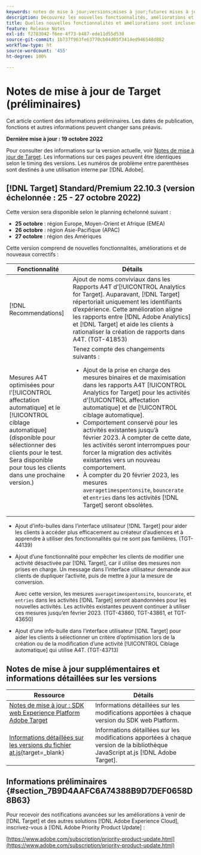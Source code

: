 ```yaml
---
keywords: notes de mise à jour;versions;mises à jour;futures mises à jour;améliorations;nouvelles fonctionnalités;correctifs;préliminaire
description: Découvrez les nouvelles fonctionnalités, améliorations et correctifs de la prochaine version d’Adobe Target, notamment les SDK, les API et les bibliothèques JavaScript.
title: Quelles nouvelles fonctionnalités et améliorations sont incluses dans la prochaine version ?
feature: Release Notes
exl-id: f2783042-f6ee-4f73-b487-ede11d55d530
source-git-commit: 1b737f963fe63770cb04d05f3414ed946548d882
workflow-type: ht
source-wordcount: '455'
ht-degree: 100%

---
```


# Notes de mise à jour de Target (préliminaires)

Cet article contient des informations préliminaires. Les dates de publication, fonctions et autres informations peuvent changer sans préavis.

**Dernière mise à jour : 19 octobre 2022**

Pour consulter des informations sur la version actuelle, voir [Notes de mise à jour de Target](release-notes.md). Les informations sur ces pages peuvent être identiques selon le timing des versions. Les numéros de problème entre parenthèses sont destinés à une utilisation interne par [!DNL Adobe].

## [!DNL Target] Standard/Premium 22.10.3 (version échelonnée : 25 - 27 octobre 2022)

Cette version sera disponible selon le planning échelonné suivant :

* **25 octobre** : région Europe, Moyen-Orient et Afrique (EMEA)
* **26 octobre** : région Asie-Pacifique (APAC)
* **27 octobre** : région des Amériques

Cette version comprend de nouvelles fonctionnalités, améliorations et de nouveaux correctifs :

| Fonctionnalité | Détails |
| --- | --- |
| [!DNL Recommendations] | Ajout de noms conviviaux dans les Rapports A4T d’[!UICONTROL Analytics for Target]. Auparavant, [!DNL Target] répertoriait uniquement les identifiants d’expérience. Cette amélioration aligne les rapports entre [!DNL Adobe Analytics] et [!DNL Target] et aide les clients à rationaliser la création de rapports dans A4T. (TGT-41853) |
| Mesures A4T optimisées pour l’[!UICONTROL affectation automatique] et le [!UICONTROL ciblage automatique]<br> (disponible pour sélectionner des clients pour le test. Sera disponible pour tous les clients dans une prochaine version.) | Tenez compte des changements suivants :<ul><li>Ajout de la prise en charge des mesures binaires et de maximisation dans les rapports A4T [!UICONTROL Analytics for Target] pour les activités d’[!UICONTROL affectation automatique] et de [!UICONTROL ciblage automatique].</li><li>Comportement conservé pour les activités existantes jusqu’à février 2023. À compter de cette date, les activités seront interrompues pour forcer la migration des activités existantes vers un nouveau comportement.</li><li>À compter du 20 février 2023, les mesures `averagetimespentonsite`, `bouncerate` et `entries` dans les activités [!DNL Target] seront obsolètes.</li></ul> |

* Ajout d’info-bulles dans l’interface utilisateur [!DNL Target] pour aider les clients à accéder plus efficacement au créateur d’audiences et à apprendre à utiliser des fonctionnalités qui ne sont pas familières. (TGT-44139)
* Ajout d’une fonctionnalité pour empêcher les clients de modifier une activité désactivée par [!DNL Target], car il utilise des mesures non prises en charge. Un message dans l’interface utilisateur demande aux clients de dupliquer l’activité, puis de mettre à jour la mesure de conversion.

   Avec cette version, les mesures `averagetimespentonsite`, `bouncerate`, et `entries` dans les activités [!DNL Target] seront abandonnées pour les nouvelles activités. Les activités existantes peuvent continuer à utiliser ces mesures jusqu’en février 2023. (TGT-43860, TGT-43861, et TGT-43650)

* Ajout d’une info-bulle dans l’interface utilisateur [!DNL Target] pour aider les clients à sélectionner un critère d’optimisation lors de la création ou de la modification d’une activité [!UICONTROL Ciblage automatique] qui utilise A4T. (TGT-43713)

## Notes de mise à jour supplémentaires et informations détaillées sur les versions

| Ressource | Détails |
|--- |--- |
| [Notes de mise à jour : SDK web Experience Platform Adobe Target](https://experienceleague.adobe.com/docs/experience-platform/edge/release-notes.html?lang=fr) | Informations détaillées sur les modifications apportées à chaque version du SDK web Platform. |
| [Informations détaillées sur les versions du fichier at.js](https://developer.adobe.com/target/implement/client-side/atjs/target-atjs-versions/){target=_blank} | Informations détaillées sur les modifications apportées à chaque version de la bibliothèque JavaScript at.js [!DNL Adobe Target]. |


## Informations préliminaires {#section_7B9D4AAFC6A74388B9D7DEF0658D8B63}

Pour recevoir des notifications avancées sur les améliorations à venir de [!DNL Target] et des autres solutions [!DNL Adobe Experience Cloud], inscrivez-vous à [!DNL Adobe Priority Product Update] :

[https://www.adobe.com/subscription/priority-product-update.html](https://www.adobe.com/subscription/priority-product-update.html)
